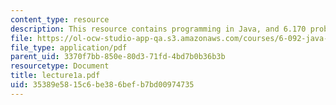 ```yaml
---
content_type: resource
description: This resource contains programming in Java, and 6.170 problem sets.
file: https://ol-ocw-studio-app-qa.s3.amazonaws.com/courses/6-092-java-preparation-for-6-170-january-iap-2006/35389e5815c6be386befb7bd00974735_lecture1a.pdf
file_type: application/pdf
parent_uid: 3370f7bb-850e-80d3-71fd-4bd7b0b36b3b
resourcetype: Document
title: lecture1a.pdf
uid: 35389e58-15c6-be38-6bef-b7bd00974735
---
```

